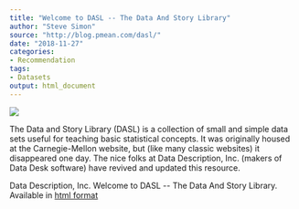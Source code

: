 ```yaml
---
title: "Welcome to DASL -- The Data And Story Library"
author: "Steve Simon"
source: "http://blog.pmean.com/dasl/"
date: "2018-11-27"
categories:
- Recommendation
tags:
- Datasets
output: html_document
---
```


![](http://www.pmean.com/new-images/18/dasl01.png)

<!---More--->

The Data and Story Library (DASL) is a collection of small and simple data sets useful for teaching basic statistical concepts. It was originally housed at the Carnegie-Mellon website, but (like many classic websites) it disappeared one day. The nice folks at Data Description, Inc. (makers of Data Desk software) have revived and updated this resource.

Data Description, Inc. Welcome to DASL -- The Data And Story Library. Available in [html format][das1]

[das1]: https://dasl.datadescription.com/

